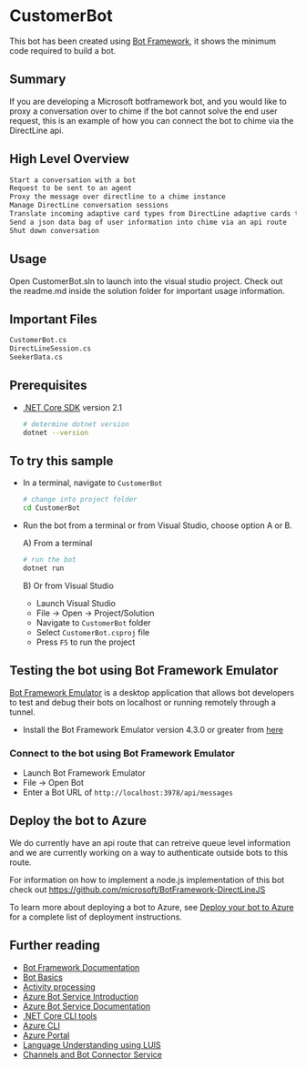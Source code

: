 # CustomerBot

This bot has been created using [Bot Framework](https://dev.botframework.com), it shows the minimum code required to build a bot.

## Summary

If you are developing a Microsoft botframework bot, and you would like to proxy a conversation over to chime if the bot cannot solve the end user request, this is an example of how you can connect the bot to chime via the DirectLine api.

## High Level Overview
```bash
Start a conversation with a bot
Request to be sent to an agent
Proxy the message over directline to a chime instance
Manage DirectLine conversation sessions
Translate incoming adaptive card types from DirectLine adaptive cards to BotFramework adaptive cards
Send a json data bag of user information into chime via an api route
Shut down conversation
```
## Usage
Open CustomerBot.sln to launch into the visual studio project. Check out the readme.md inside the solution folder for important usage information. 
## Important Files

```bash
CustomerBot.cs
DirectLineSession.cs
SeekerData.cs
```

## Prerequisites

- [.NET Core SDK](https://dotnet.microsoft.com/download) version 2.1

  ```bash
  # determine dotnet version
  dotnet --version
  ```

## To try this sample

- In a terminal, navigate to `CustomerBot`

    ```bash
    # change into project folder
    cd CustomerBot
    ```

- Run the bot from a terminal or from Visual Studio, choose option A or B.

  A) From a terminal

  ```bash
  # run the bot
  dotnet run
  ```

  B) Or from Visual Studio

  - Launch Visual Studio
  - File -> Open -> Project/Solution
  - Navigate to `CustomerBot` folder
  - Select `CustomerBot.csproj` file
  - Press `F5` to run the project

## Testing the bot using Bot Framework Emulator

[Bot Framework Emulator](https://github.com/microsoft/botframework-emulator) is a desktop application that allows bot developers to test and debug their bots on localhost or running remotely through a tunnel.

- Install the Bot Framework Emulator version 4.3.0 or greater from [here](https://github.com/Microsoft/BotFramework-Emulator/releases)

### Connect to the bot using Bot Framework Emulator

- Launch Bot Framework Emulator
- File -> Open Bot
- Enter a Bot URL of `http://localhost:3978/api/messages`

## Deploy the bot to Azure

We do currently have an api route that can retreive queue level information and we are currently working on a way to authenticate outside bots to this route. 

For information on how to implement a node.js implementation of this bot check out https://github.com/microsoft/BotFramework-DirectLineJS

To learn more about deploying a bot to Azure, see [Deploy your bot to Azure](https://aka.ms/azuredeployment) for a complete list of deployment instructions.

## Further reading

- [Bot Framework Documentation](https://docs.botframework.com)
- [Bot Basics](https://docs.microsoft.com/azure/bot-service/bot-builder-basics?view=azure-bot-service-4.0)
- [Activity processing](https://docs.microsoft.com/en-us/azure/bot-service/bot-builder-concept-activity-processing?view=azure-bot-service-4.0)
- [Azure Bot Service Introduction](https://docs.microsoft.com/azure/bot-service/bot-service-overview-introduction?view=azure-bot-service-4.0)
- [Azure Bot Service Documentation](https://docs.microsoft.com/azure/bot-service/?view=azure-bot-service-4.0)
- [.NET Core CLI tools](https://docs.microsoft.com/en-us/dotnet/core/tools/?tabs=netcore2x)
- [Azure CLI](https://docs.microsoft.com/cli/azure/?view=azure-cli-latest)
- [Azure Portal](https://portal.azure.com)
- [Language Understanding using LUIS](https://docs.microsoft.com/en-us/azure/cognitive-services/luis/)
- [Channels and Bot Connector Service](https://docs.microsoft.com/en-us/azure/bot-service/bot-concepts?view=azure-bot-service-4.0)
